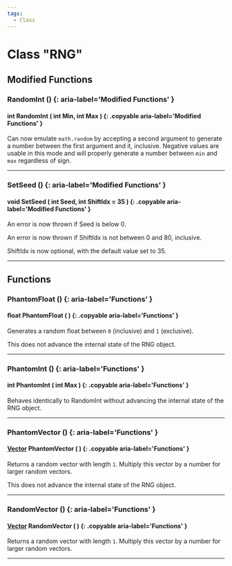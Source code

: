 ```yaml
---
tags:
  - Class
---
```

# Class "RNG"

## Modified Functions

### RandomInt () {: aria-label='Modified Functions' }
#### int RandomInt ( int Min, int Max ) {: .copyable aria-label='Modified Functions' }
Can now emulate `math.random` by accepting a second argument to generate a number between the first argument and it, inclusive. Negative values are usable in this mode and will properly generate a number between `min` and `max` regardless of sign.

___

### SetSeed () {: aria-label='Modified Functions' }
#### void SetSeed ( int Seed, int ShiftIdx = 35 ) {: .copyable aria-label='Modified Functions' }
An error is now thrown if Seed is below 0.

An error is now thrown if ShiftIdx is not between 0 and 80, inclusive.

ShiftIdx is now optional, with the default value set to 35.

___
## Functions 


### PhantomFloat () {: aria-label='Functions' }
#### float PhantomFloat ( ) {: .copyable aria-label='Functions' }
Generates a random float between `0` (inclusive) and `1` (exclusive).

This does not advance the internal state of the RNG object.

___
### PhantomInt () {: aria-label='Functions' }
#### int PhantomInt ( int Max ) {: .copyable aria-label='Functions' }
Behaves identically to RandomInt without advancing the internal state of the RNG object.

___
### PhantomVector () {: aria-label='Functions' }
#### [Vector](Vector.md) PhantomVector ( ) {: .copyable aria-label='Functions' }
Returns a random vector with length `1`. Multiply this vector by a number for larger random vectors.

This does not advance the internal state of the RNG object.

___
### RandomVector () {: aria-label='Functions' }
#### [Vector](Vector.md) RandomVector ( ) {: .copyable aria-label='Functions' }
Returns a random vector with length `1`. Multiply this vector by a number for larger random vectors.

___
